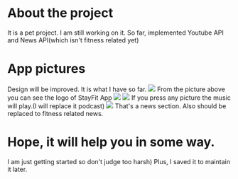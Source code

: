 # About the project
It is a pet project. I am still working on it.
So far, implemented Youtube API and News API(which isn't fitness related yet)
# App pictures
Design will be improved. It is what I have so far.
![](https://github.com/Ademaove/picturesforStayFitApp/blob/main/photo5199737925846282108.jpg)
From the picture above you can see the logo of StayFit App 
![](https://github.com/Ademaove/picturesforStayFitApp/blob/main/photo5199737925846282100.jpg)
![](https://github.com/Ademaove/picturesforStayFitApp/blob/main/photo5199737925846282101.jpg)
If you press any picture the music will play.(I will replace it podcast)
![](https://github.com/Ademaove/picturesforStayFitApp/blob/main/photo5199737925846282102.jpg)
That's a news section. Also should be replaced to fitness related news.
# Hope, it will help you in some way. 
I am just getting started so don't judge too harsh) Plus, I saved it to maintain it later.
